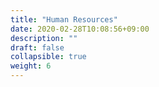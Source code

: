 ```yaml
---
title: "Human Resources"
date: 2020-02-28T10:08:56+09:00
description: ""
draft: false
collapsible: true
weight: 6
---
```

